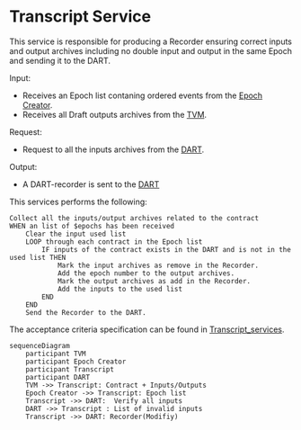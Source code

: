 # Transcript Service

This service is responsible for producing a Recorder ensuring correct inputs and output archives including no double input and output in the same Epoch and sending it to the DART.

Input:
  - Receives an Epoch list contaning ordered events from the [Epoch Creator](/docs/architecture/EpochCreator).
  - Receives all Draft outputs archives from the [TVM](/docs/architecture/TVM).

Request:
  - Request to all the inputs archives from the [DART](/docs/architecture/DART).

Output:
  - A DART-recorder is sent to the [DART](/docs/architecture/DART)

This services performs the following:
```{r, eval=FALSE,tidy=FALSE}
Collect all the inputs/output archives related to the contract
WHEN an list of $epochs has been received 
    Clear the input used list
    LOOP through each contract in the Epoch list
        IF inputs of the contract exists in the DART and is not in the used list THEN
            Mark the input archives as remove in the Recorder.
            Add the epoch number to the output archives.
            Mark the output archives as add in the Recorder.
            Add the inputs to the used list
        END
    END
    Send the Recorder to the DART.

```

The acceptance criteria specification can be found in [Transcript_services](https://github.com/tagion/tagion/tree/master/bdd/tagion/testbench/services/ContractInterface_service).

```mermaid
sequenceDiagram
    participant TVM 
    participant Epoch Creator 
    participant Transcript
    participant DART 
    TVM ->> Transcript: Contract + Inputs/Outputs
    Epoch Creator ->> Transcript: Epoch list  
    Transcript ->> DART:  Verify all inputs 
    DART ->> Transcript : List of invalid inputs 
    Transcript ->> DART: Recorder(Modifiy)
```

